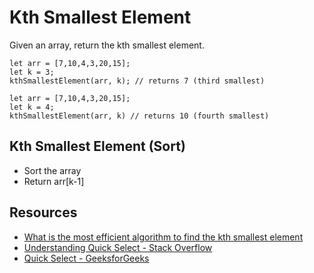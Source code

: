 # Kth Smallest Element

Given an array, return the kth smallest element.

    let arr = [7,10,4,3,20,15];
    let k = 3;
    kthSmallestElement(arr, k); // returns 7 (third smallest)

    let arr = [7,10,4,3,20,15];
    let k = 4;
    kthSmallestElement(arr, k) // returns 10 (fourth smallest)

## Kth Smallest Element (Sort)

-   Sort the array
-   Return arr[k-1]

## Resources

-   [What is the most efficient algorithm to find the kth smallest element](https://www.quora.com/What-is-the-most-efficient-algorithm-to-find-the-kth-smallest-element-in-an-array-having-n-unordered-elements)
-   [Understanding Quick Select - Stack Overflow](https://stackoverflow.com/questions/10846482/quickselect-algorithm-understanding)
-   [Quick Select - GeeksforGeeks](https://www.geeksforgeeks.org/quickselect-algorithm/)
